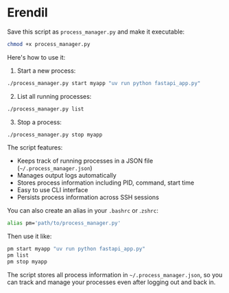 # Erendil

Save this script as `process_manager.py` and make it executable:

```bash
chmod +x process_manager.py
```

Here's how to use it:

1. Start a new process:

```bash
./process_manager.py start myapp "uv run python fastapi_app.py"
```

2. List all running processes:

```bash
./process_manager.py list
```

3. Stop a process:

```bash
./process_manager.py stop myapp
```

The script features:

- Keeps track of running processes in a JSON file (`~/.process_manager.json`)
- Manages output logs automatically
- Stores process information including PID, command, start time
- Easy to use CLI interface
- Persists process information across SSH sessions

You can also create an alias in your `.bashrc` or .`zshrc`:

```bash
alias pm='path/to/process_manager.py'
```

Then use it like:

```bash
pm start myapp "uv run python fastapi_app.py"
pm list
pm stop myapp
```

The script stores all process information in `~/.process_manager.json`, so you can track and manage your processes even after logging out and back in.